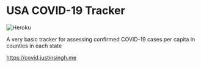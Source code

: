 # USA COVID-19 Tracker
![Heroku](https://pyheroku-badge.herokuapp.com/?app=jsm-covid&style=flat)

A very basic tracker for assessing confirmed COVID-19 cases per capita in counties in each state

https://covid.justinsingh.me
